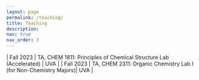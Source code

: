 ```yaml
---
layout: page
permalink: /teaching/
title: Teaching
description:
nav: true
nav_order: 3
---
```


<style>
.tablelines table, .tablelines td, .tablelines th {
        border: 1px solid black;
        }
</style>



| Fall 2023 | TA, CHEM 1811: Principles of Chemical Structure Lab (Accelerated) | UVA |
| Fall 2023 | TA, CHEM 2311: Organic Chemistry Lab I (for Non-Chemistry Majors)| UVA |
